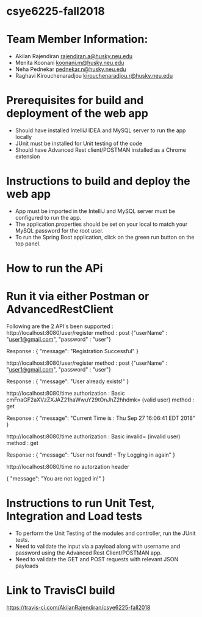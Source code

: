 # csye6225-fall2018

# Team Member Information:
- Akilan Rajendiran         rajendiran.a@husky.neu.edu
- Menita Koonani            koonani.m@husky.neu.edu
- Neha Pednekar             pednekar.n@husky.neu.edu
- Raghavi Kirouchenaradjou  kirouchenaradjou.r@husky.neu.edu 



# Prerequisites for build and deployment of the web app

- Should have installed IntelliJ IDEA and MySQL server to run the app locally
- JUnit must be installed for Unit testing of the code
- Should have Advanced Rest client/POSTMAN installed as a Chrome extension

# Instructions to build and deploy the web app

- App must be imported in the IntelliJ and MySQL server must be configured to run the app.
- The application.properties should be set on your local to match your MySQL password for the root user.
- To run the Spring Boot application, click on the green run button on the top panel.

# How to run the APi
# Run it via either Postman or AdvancedRestClient 
Following are the 2 API's been supported :
http://localhost:8080/user/register
method : post 
{"userName" : "user1@gmail.com",
"password" : "user"}

Response :
{
"message": "Registration Successful"
}


http://localhost:8080/user/register
method : post 
{"userName" : "user1@gmail.com",
"password" : "user"}

Response :
{
"message": "User already exists!"
}

http://localhost:8080/time
authorization : Basic cmFnaGF2aXVzZXJAZ21haWwuY29tOnJhZ2hhdmk= (valid user)
method : get

Response : 
{
"message": "Current Time is : Thu Sep 27 16:06:41 EDT 2018"
}

http://localhost:8080/time
authorization : Basic invalid= (invalid user)
method : get

Response : 
{
"message": "User not found! - Try Logging in again"
}

http://localhost:8080/time
no autorzation header

{
"message": "You are not logged in!"
}


# Instructions to run Unit Test, Integration and Load tests

- To perform the Unit Testing of the modules and controller, run the JUnit tests.
- Need to validate the input via a payload along with username and password using the Advanced Rest Client/POSTMAN app.
- Need to validate the GET and POST requests with relevant JSON payloads

# Link to TravisCI build

  https://travis-ci.com/AkilanRajendiran/csye6225-fall2018





